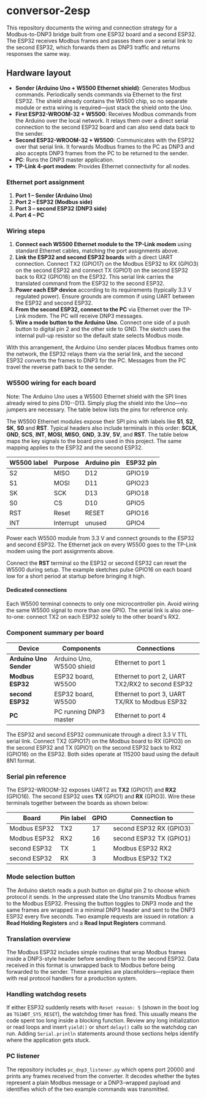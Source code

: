 # conversor-2esp

This repository documents the wiring and connection strategy for a Modbus-to-DNP3 bridge built from one ESP32 board and a second ESP32.  The ESP32 receives Modbus frames and passes them over a serial link to the second ESP32, which forwards them as DNP3 traffic and returns responses the same way.

## Hardware layout

- **Sender (Arduino Uno + W5500 Ethernet shield)**: Generates Modbus commands. Periodically sends commands via Ethernet to the first ESP32. The shield already contains the W5500 chip, so no separate module or extra wiring is required—just stack the shield onto the Uno.
- **First ESP32-WROOM-32 + W5500**: Receives Modbus commands from the Arduino over the local network. It relays them over a direct serial connection to the second ESP32 board and can also send data back to the sender.
- **Second ESP32-WROOM-32 + W5500**: Communicates with the ESP32 over that serial link. It forwards Modbus frames to the PC as DNP3 and also accepts DNP3 frames from the PC to be returned to the sender.
- **PC**: Runs the DNP3 master application.
- **TP-Link 4‑port modem**: Provides Ethernet connectivity for all nodes.

### Ethernet port assignment

1. **Port 1 – Sender (Arduino Uno)**
2. **Port 2 – ESP32 (Modbus side)**
3. **Port 3 – second ESP32 (DNP3 side)**
4. **Port 4 – PC**

### Wiring steps

1. **Connect each W5500 Ethernet module to the TP-Link modem** using standard Ethernet cables, matching the port assignments above.
2. **Link the ESP32 and second ESP32 boards** with a direct UART connection. Connect TX2 (GPIO17) on the Modbus ESP32 to RX (GPIO3) on the second ESP32 and connect TX (GPIO1) on the second ESP32 back to RX2 (GPIO16) on the ESP32. This serial link carries the translated command from the ESP32 to the second ESP32.
3. **Power each ESP device** according to its requirements (typically 3.3&nbsp;V regulated power). Ensure grounds are common if using UART between the ESP32 and second ESP32.
4. **From the second ESP32, connect to the PC** via Ethernet over the TP-Link modem. The PC will receive DNP3 messages.
5. **Wire a mode button to the Arduino Uno**. Connect one side of a push button to digital pin 2 and the other side to GND. The sketch uses the internal pull-up resistor so the default state selects Modbus mode.

With this arrangement, the Arduino Uno sender places Modbus frames onto the network, the ESP32 relays them via the serial link, and the second ESP32 converts the frames to DNP3 for the PC. Messages from the PC travel the reverse path back to the sender.

### W5500 wiring for each board

Note: The Arduino Uno uses a W5500 Ethernet shield with the SPI lines already wired to pins D10--D13. Simply plug the shield into the Uno—no jumpers are necessary. The table below lists the pins for reference only.

The W5500 Ethernet modules expose their SPI pins with labels like **S1**, **S2**, **SK**, **S0** and **RST**. Typical headers also include terminals in this order: **SCLK**, **GND**, **SCS**, **INT**, **MOSI**, **MISO**, **GND**, **3.3V**, **5V**, and **RST**. The table below maps the key signals to the board pins used in this project. The same mapping applies to the ESP32 and the second ESP32.

| W5500 label | Purpose | Arduino pin | ESP32 pin |
|-------------|---------|-------------|-----------|
| S2          | MISO    | D12         | GPIO19    |
| S1          | MOSI    | D11         | GPIO23    |
| SK          | SCK     | D13         | GPIO18    |
| S0          | CS      | D10         | GPIO5     |
| RST         | Reset   | RESET       | GPIO16    |
| INT         | Interrupt | unused    | GPIO4     |

Power each W5500 module from 3.3&nbsp;V and connect grounds to the ESP32 and second ESP32. The Ethernet jack on every W5500 goes to the TP-Link modem using the port assignments above.

Connect the **RST** terminal so the ESP32 or second ESP32 can reset the W5500 during setup. The example sketches pulse GPIO16 on each board low for a short period at startup before bringing it high.
#### Dedicated connections
Each W5500 terminal connects to only one microcontroller pin. Avoid wiring the same W5500 signal to more than one GPIO. The serial link is also one-to-one: connect TX2 on each ESP32 solely to the other board's RX2.


### Component summary per board

| Device             | Components               | Connections                                        |
|--------------------|--------------------------|----------------------------------------------------|
| **Arduino Uno Sender** | Arduino Uno, W5500 shield | Ethernet to port 1 |
| **Modbus ESP32**   | ESP32 board, W5500       | Ethernet to port 2, UART TX2/RX2 to second ESP32 |
| **second ESP32**        | ESP32 board, W5500     | Ethernet to port 3, UART TX/RX to Modbus ESP32 |
| **PC**             | PC running DNP3 master   | Ethernet to port 4                                 |

The ESP32 and second ESP32 communicate through a direct 3.3&nbsp;V TTL serial link.
Connect TX2 (GPIO17) on the Modbus board to RX (GPIO3) on the second ESP32 and
TX (GPIO1) on the second ESP32 back to RX2 (GPIO16) on the ESP32. Both sides operate at
115200&nbsp;baud using the default 8N1 format.

### Serial pin reference

The ESP32-WROOM-32 exposes UART2 as **TX2** (GPIO17) and **RX2** (GPIO16). The second ESP32 uses **TX** (GPIO1) and **RX** (GPIO3). Wire these terminals together between the boards as shown below:

| Board            | Pin label | GPIO | Connection to |
|------------------|-----------|------|---------------|
| Modbus ESP32     | TX2       | 17   | second ESP32 RX (GPIO3) |
| Modbus ESP32     | RX2       | 16   | second ESP32 TX (GPIO1) |
| second ESP32          | TX        | 1    | Modbus ESP32 RX2 |
| second ESP32          | RX        | 3    | Modbus ESP32 TX2 |

### Mode selection button

The Arduino sketch reads a push button on digital pin&nbsp;2 to choose which
protocol it sends. In the unpressed state the Uno transmits Modbus frames to the
Modbus ESP32. Pressing the button toggles to DNP3 mode and the same frames are
wrapped in a minimal DNP3 header and sent to the DNP3 ESP32 every five seconds.
Two example requests are issued in rotation: a **Read Holding Registers** and a
**Read Input Registers** command.

### Translation overview

The Modbus ESP32 includes simple routines that wrap Modbus frames inside a
DNP3-style header before sending them to the second ESP32. Data received in this
format is unwrapped back to Modbus before being forwarded to the sender. These
examples are placeholders—replace them with real protocol handlers for a
production system.

### Handling watchdog resets

If either ESP32 suddenly resets with `Reset reason: 5` (shown in the
boot log as `TG1WDT_SYS_RESET`), the watchdog timer has fired. This usually
means the code spent too long inside a blocking function. Review any long
initialization or read loops and insert `yield()` or short `delay()` calls so the
watchdog can run. Adding `Serial.println` statements around those sections helps
identify where the application gets stuck.


### PC listener
The repository includes `pc_dnp3_listener.py` which opens port 20000 and prints any
frames received from the converter. It decodes whether the bytes represent a
plain Modbus message or a DNP3-wrapped payload and identifies which of the two
example commands was transmitted.
